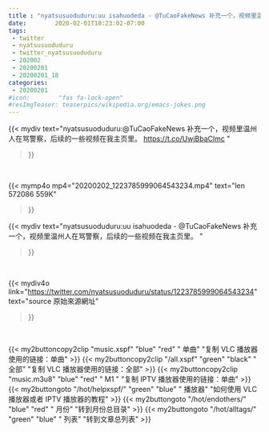 ```yaml
---
title : "nyatsusuoduduru:uu isahuodeda - @TuCaoFakeNews 补充一个，视频里温州人在骂警察，后续的一些视频在我主页里。 "
date:        2020-02-01T18:23:02-07:00
tags:
 - twitter
 - nyatsusuoduduru
 - twitter_nyatsusuoduduru
 - 202002
 - 20200201
 - 20200201_18
categories:
 - 20200201
#icon:        "fas fa-lock-open"
#resImgTeaser: teaserpics/wikipedia.org/emacs-jokes.png
---
```


{{< mydiv text="nyatsusuoduduru:@TuCaoFakeNews 补充一个，视频里温州人在骂警察，后续的一些视频在我主页里。 https://t.co/UwjBbaClmc "
>}}
<br>


{{< mymp4o mp4="20200202_1223785999064543234.mp4"
text="len 572086    559K"
>}}


{{< mydiv text="nyatsusuoduduru:uu isahuodeda - @TuCaoFakeNews 补充一个，视频里温州人在骂警察，后续的一些视频在我主页里。 "
>}}
<br>

{{< mydiv4o link="https://twitter.com/nyatsusuoduduru/status/1223785999064543234"
text="source 原始來源網址"
>}}


<br>



{{< my2buttoncopy2clip "music.xspf"        "blue"   "red"    " 单曲"  "复制 VLC 播放器使用的链接：单曲" >}} {{< my2buttoncopy2clip "/all.xspf"         "green"  "black"  " 全部"  "复制 VLC 播放器使用的链接：全部" >}} {{< my2buttoncopy2clip "music.m3u8"        "blue"   "red"    " M1 "    "复制 IPTV 播放器使用的链接：单曲" >}} {{< my2buttongoto      "/hot/helpxspf/"    "green"  "blue"   " 播放器" "如何使用 VLC 播放器或者 IPTV 播放器的教程" >}} {{< my2buttongoto      "/hot/endothers/"   "blue"   "red"    " 月份"   "转到月份总目录" >}} {{< my2buttongoto      "/hot/alltags/"     "green"  "blue"   " 列表"   "转到文章总列表" >}} 
